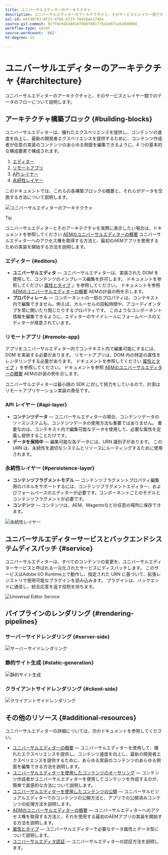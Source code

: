 ```yaml
---
title: ユニバーサルエディターのアーキテクチャ
description: ユニバーサルエディターのアーキテクチャと、そのサービスとレイヤー間でのデータのフローについて説明します。
exl-id: e6f40743-0f21-4fb6-bf23-76426ee174be
source-git-commit: 9cff6e94b38016f008fd8177be2e071a530d80b6
workflow-type: tm+mt
source-wordcount: '662'
ht-degree: 1%

---
```


# ユニバーサルエディターのアーキテクチャ {#architecture}

ユニバーサルエディターのアーキテクチャと、そのサービスとレイヤー間でのデータのフローについて説明します。

## アーキテクチャ構築ブロック {#building-blocks}

ユニバーサルエディターは、優れたエクスペリエンスを提供し、コンテンツの速度を向上し、最新の開発者エクスペリエンスを提供するために、コンテンツ作成者が任意の実装のコンテンツのあらゆる側面を編集できるように、4 つの基本的な構成要素で構成されます。

1. [エディター](#editors)
1. [リモートアプリ](#remote-app)
1. [API レイヤー](#api-layer)
1. [永続性レイヤー](#persistence-layer)

このドキュメントでは、これらの各構築ブロックの概要と、それらがデータを交換する方法について説明します。

![ユニバーサルエディターのアーキテクチャ](assets/architecture.png)

>[!TIP]
>
>ユニバーサルエディターとそのアーキテクチャを実際に表示したい場合は、ドキュメントを参照してください [AEMのユニバーサルエディターの概要](getting-started.md) ユニバーサルエディターへのアクセス権を取得する方法と、最初のAEMアプリを使用するための実装を開始する方法を説明します。

### エディター {#editors}

* **ユニバーサルエディタ**  — ユニバーサルエディターは、実装された DOM を使用して、コンテンツのインプレース編集を許可します。 ドキュメントを参照してください [属性とタイプ](attributes-types.md) 」を参照してください。 ドキュメントを参照 [AEMのユニバーサルエディターの概要](getting-started.md) AEMの計装の例を示します。
* **プロパティレール**  — コンポーネントの一部のプロパティは、コンテキスト内で編集できません。例えば、カルーセルの回転時間や、アコーディオンタブを常に開いたり閉じたりするプロパティです。 このようなコンポーネント情報を編集できるように、エディターのサイドレールにフォームベースのエディターが用意されています。

### リモートアプリ {#remote-app}

アプリをユニバーサルエディター内でコンテキスト内で編集可能にするには、DOM を実装する必要があります。 リモートアプリは、DOM 内の特定の属性をレンダリングする必要があります。 ドキュメントを参照してください [属性とタイプ](attributes-types.md) 」を参照してください。 ドキュメントを参照 [AEMのユニバーサルエディターの概要](getting-started.md) AEMの計装の例を示します。

ユニバーサルエディターは最小限の SDK に対して努力をしているので、計測はリモートアプリケーション実装の責任です。

### API レイヤー {#api-layer}

* **コンテンツデータ**  — ユニバーサルエディターの場合、コンテンツデータのソースシステムも、コンテンツデータの使用方法も重要ではありません。 重要なのは、コンテキスト内で編集可能なデータを使用して、必要な属性を定義し提供することだけです。
* **データを保持中**  — 編集可能な各データには、URN 識別子があります。 この URN は、永続性を適切なシステムとリソースにルーティングするために使用されます。

### 永続性レイヤー {#persistence-layer}

* **コンテンツフラグメントモデル**  — コンテンツフラグメントプロパティ編集用のパネルをサポートするには、コンテンツフラグメントエディター、およびフォームベースのエディターが必要です。コンポーネントごとのモデルとコンテンツフラグメントが必要です。
* **コンテンツ**  — コンテンツは、AEM、Magentoなどの任意の場所に保存できます。

![永続性レイヤー](assets/persistence-layer.png)

## ユニバーサルエディターサービスとバックエンドシステムディスパッチ {#service}

ユニバーサルエディターは、すべてのコンテンツの変更を、ユニバーサルエディターサービスと呼ばれる一元化されたサービスにディスパッチします。 このサービスはAdobe I/O Runtime上で動作し、指定された URN に基づいて、拡張レジストリで使用可能なプラグインを読み込みます。 プラグインは、バックエンドに通信し、統合応答を返す役割を持ちます。

![Universal Editor Service](assets/universal-editor-service.png)

## パイプラインのレンダリング {#rendering-pipelines}

### サーバーサイドレンダリング {#server-side}

![サーバーサイドレンダリング](assets/server-side.png)

### 静的サイト生成 {#static-generation}

![静的サイト生成](assets/static-generation.png)

### クライアントサイドレンダリング {#client-side}

![クライアントサイドレンダリング](assets/client-side.png)

## その他のリソース {#additional-resources}

ユニバーサルエディターの詳細については、次のドキュメントを参照してください。

* [ユニバーサルエディターの概要](introduction.md)  — ユニバーサルエディターを使用して、優れたエクスペリエンスを提供し、コンテンツ速度を向上し、最新の開発者エクスペリエンスを提供するために、あらゆる実装のコンテンツのあらゆる側面を編集できる方法を説明します。
* [ユニバーサルエディターを使用したコンテンツのオーサリング](authoring.md)  — コンテンツ作成者がユニバーサルエディターを使用してコンテンツを作成するのが、簡単で直感的な方法について説明します。
* [ユニバーサルエディターを使用したコンテンツの公開](publishing.md)  — ユニバーサルビジュアルエディターでのコンテンツの公開方法と、アプリでの公開済みコンテンツの処理方法を説明します。
* [AEMのユニバーサルエディターの概要](getting-started.md)  — ユニバーサルエディターへのアクセス権を取得する方法と、それを使用する最初のAEMアプリの実装を開始する方法を説明します。
* [属性とタイプ](attributes-types.md)  — ユニバーサルエディターで必要なデータ属性とデータ型について説明します。
* [ユニバーサルエディタ認証](authentication.md)  — ユニバーサルエディターの認証方法を説明します。
